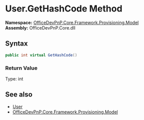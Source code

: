 # User.GetHashCode Method  
  

**Namespace:** [OfficeDevPnP.Core.Framework.Provisioning.Model](OfficeDevPnP.Core.Framework.Provisioning.Model.md)  
**Assembly:** OfficeDevPnP.Core.dll  
## Syntax
```C#
public int virtual GetHashCode()
```
### Return Value
Type: int  

## See also
- [User](OfficeDevPnP.Core.Framework.Provisioning.Model.User.md) 
- [OfficeDevPnP.Core.Framework.Provisioning.Model](OfficeDevPnP.Core.Framework.Provisioning.Model.md) 
